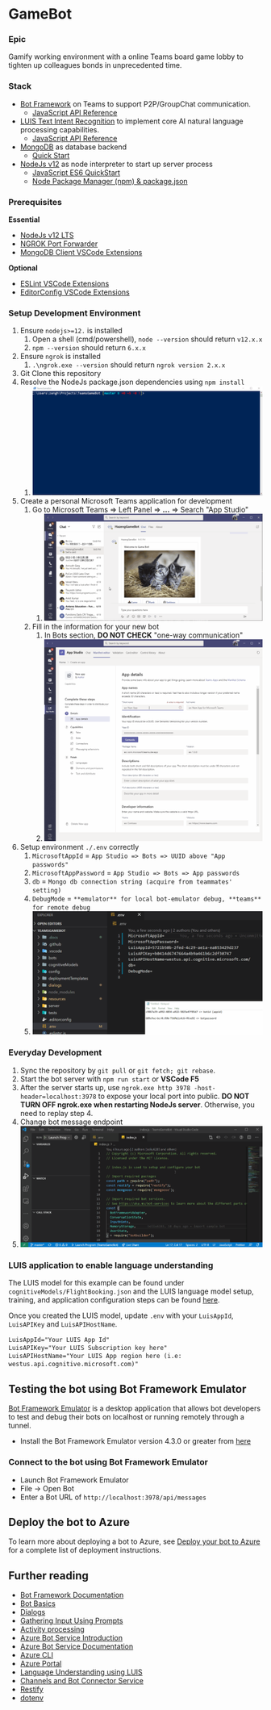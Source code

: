 # GameBot

### Epic
Gamify working environment with a online Teams board game lobby to tighten up colleagues bonds in unprecedented time.

### Stack
- [Bot Framework](https://dev.botframework.com) on Teams to support P2P/GroupChat communication.
  - [JavaScript API Reference](https://docs.microsoft.com/en-us/javascript/api/botbuilder/?view=botbuilder-ts-latest)
- [LUIS Text Intent Recognition](https://www.luis.ai) to implement core AI natural language processing capabilities.
  - [JavaScript API Reference](https://docs.microsoft.com/en-us/javascript/api/botbuilder-ai/luisrecognizer?view=botbuilder-ts-latest)
- [MongoDB](https://www.mongodb.com/) as database backend
  - [Quick Start](https://docs.mongodb.com/manual/tutorial/getting-started/)
- [NodeJs v12](https://nodejs.org/en/) as node interpreter to start up server process
  - [JavaScript ES6 QuickStart](https://www.codespot.org/javascript-101-es6-and-beyond/)
  - [Node Package Manager (npm) & package.json](https://nodesource.com/blog/an-absolute-beginners-guide-to-using-npm/)

### Prerequisites

**Essential**
- [NodeJs v12 LTS](https://nodejs.org/dist/v12.18.1/node-v12.18.1-x64.msi)
- [NGROK Port Forwarder](https://ngrok.com/download)
- [MongoDB Client VSCode Extensions](https://marketplace.visualstudio.com/items?itemName=mongodb.mongodb-vscode)

**Optional**
- [ESLint VSCode Extensions](https://marketplace.visualstudio.com/items?itemName=dbaeumer.vscode-eslint)
- [EditorConfig VSCode Extensions](https://marketplace.visualstudio.com/items?itemName=EditorConfig.EditorConfig)

### Setup Development Environment
1. Ensure `nodejs>=12.` is installed
   1. Open a shell (cmd/powershell), `node --version` should return `v12.x.x`
   2. `npm --version` should return `6.x.x`
2. Ensure `ngrok` is installed
   1. `.\ngrok.exe --version` should return `ngrok version 2.x.x`
4. Git Clone this repository
5. Resolve the NodeJs package.json dependencies using `npm install`
   1. ![Run npm install](/.docs/npm_install.gif)
6. Create a personal Microsoft Teams application for development
   1. Go to Microsoft Teams => Left Panel => **...** => Search "App Studio"
      1. ![Setup Teams App](/.docs/teams_app_studio.gif)
   2. Fill in the information for your new bot
      1. In Bots section, **DO NOT CHECK** "one-way communication"
      2. ![Setup Bots App](/.docs/teams_bot_add.gif)
7. Setup environment `./.env` correctly
   1. `MicrosoftAppId` = `App Studio => Bots => UUID above "App passwords"`
   2. `MicrosoftAppPassword` = `App Studio => Bots => App passwords`
   3. `db` = `Mongo db connection string (acquire from teammates' setting)`
   4. `DebugMode` = `**emulator** for local bot-emulator debug, **teams** for remote debug`
   5. ![VSCode Environment](/.docs/vscode_env_setup.gif)

### Everyday Development
1. Sync the repository by `git pull` or `git fetch; git rebase`.
2. Start the bot server with `npm run start` or **VSCode F5**
3. After the server starts up, use `ngrok.exe http 3978 -host-header=localhost:3978` to expose your local port into public. **DO NOT TURN OFF ngrok.exe when restarting NodeJs server**. Otherwise, you need to replay step 4.
4. Change bot message endpoint
5. ![VSCode Daily Development](/.docs/vscode_debug_start.gif)

### LUIS application to enable language understanding

The LUIS model for this example can be found under `cognitiveModels/FlightBooking.json` and the LUIS language model setup, training, and application configuration steps can be found [here](https://docs.microsoft.com/en-us/azure/bot-service/bot-builder-howto-v4-luis?view=azure-bot-service-4.0&tabs=javascript).

Once you created the LUIS model, update `.env` with your `LuisAppId`, `LuisAPIKey` and `LuisAPIHostName`.

```text
LuisAppId="Your LUIS App Id"
LuisAPIKey="Your LUIS Subscription key here"
LuisAPIHostName="Your LUIS App region here (i.e: westus.api.cognitive.microsoft.com)"
```

## Testing the bot using Bot Framework Emulator

[Bot Framework Emulator](https://github.com/microsoft/botframework-emulator) is a desktop application that allows bot developers to test and debug their bots on localhost or running remotely through a tunnel.

- Install the Bot Framework Emulator version 4.3.0 or greater from [here](https://github.com/Microsoft/BotFramework-Emulator/releases)

### Connect to the bot using Bot Framework Emulator

- Launch Bot Framework Emulator
- File -> Open Bot
- Enter a Bot URL of `http://localhost:3978/api/messages`

## Deploy the bot to Azure

To learn more about deploying a bot to Azure, see [Deploy your bot to Azure](https://aka.ms/azuredeployment) for a complete list of deployment instructions.

## Further reading

- [Bot Framework Documentation](https://docs.botframework.com)
- [Bot Basics](https://docs.microsoft.com/azure/bot-service/bot-builder-basics?view=azure-bot-service-4.0)
- [Dialogs](https://docs.microsoft.com/en-us/azure/bot-service/bot-builder-concept-dialog?view=azure-bot-service-4.0)
- [Gathering Input Using Prompts](https://docs.microsoft.com/en-us/azure/bot-service/bot-builder-prompts?view=azure-bot-service-4.0)
- [Activity processing](https://docs.microsoft.com/en-us/azure/bot-service/bot-builder-concept-activity-processing?view=azure-bot-service-4.0)
- [Azure Bot Service Introduction](https://docs.microsoft.com/azure/bot-service/bot-service-overview-introduction?view=azure-bot-service-4.0)
- [Azure Bot Service Documentation](https://docs.microsoft.com/azure/bot-service/?view=azure-bot-service-4.0)
- [Azure CLI](https://docs.microsoft.com/cli/azure/?view=azure-cli-latest)
- [Azure Portal](https://portal.azure.com)
- [Language Understanding using LUIS](https://docs.microsoft.com/en-us/azure/cognitive-services/luis/)
- [Channels and Bot Connector Service](https://docs.microsoft.com/en-us/azure/bot-service/bot-concepts?view=azure-bot-service-4.0)
- [Restify](https://www.npmjs.com/package/restify)
- [dotenv](https://www.npmjs.com/package/dotenv)
